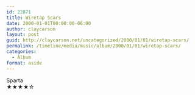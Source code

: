 ```yaml
---
id: 22871
title: Wiretap Scars
date: 2000-01-01T00:00:00-06:00
author: claycarson
layout: post
guid: http://claycarson.net/uncategorized/2000/01/01/wiretap-scars/
permalink: /timeline/media/music/album/2000/01/01/wiretap-scars/
categories:
  - Album
format: aside
---
```

<div class="media-details"></div>

<div class="media-creator">Sparta</div>

<div class="media-rating">★★★★☆</div>
